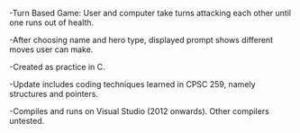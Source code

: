 -Turn Based Game: User and computer take turns attacking each other until one runs out of health.

-After choosing name and hero type, displayed prompt shows different moves user can make.

-Created as practice in C.

-Update includes coding techniques learned in CPSC 259, namely structures and pointers.

-Compiles and runs on Visual Studio (2012 onwards). Other compilers untested.
